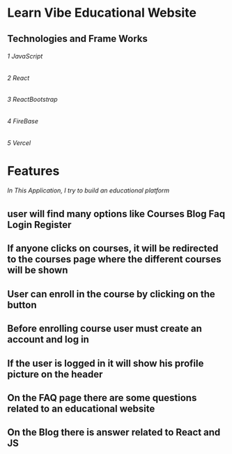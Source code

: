 # Learn Vibe Educational Website

## Technologies and Frame Works 
###### 1 JavaScript
###### 2 React
###### 3 ReactBootstrap
###### 4 FireBase
###### 5 Vercel

# Features

###### In This Application, I try to build an educational platform 
## user will find many options like Courses  Blog  Faq Login Register 
## If anyone clicks on courses, it will be redirected to the courses page where the different courses will be shown
##  User can enroll in the course by clicking on the button
## Before enrolling course user must create an account and log in 
## If the user is logged in it will show his profile picture on the header
## On the FAQ page there are some questions related to an educational website
## On the Blog there is answer related  to React and JS

